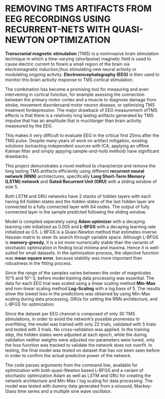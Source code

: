 # REMOVING TMS ARTIFACTS FROM EEG RECORDINGS USING RECURRENT-NETS WITH QUASI-NEWTON OPTIMIZATION 

**Transcranial  magnetic  stimulation**  (TMS)  is  a  noninvasive brain  stimulation  technique  in  which  a  time-varying  (shortpulse) magnetic field is used to cause electric current to flowin a small region of the brain via electromagnetic induction,thus stimulating new neural activity or modulating ongoing activity. **Electroencephalography (EEG)** is then used to monitor this brain activity response to TMS cortical stimulation.

The combination has become a promising tool for measuring and even intervening in cortical function, for example asessing the connection between the primary motor cortex and a muscle to diagnose damage from stroke, movement disordersand motor neuron disease, or optimizing TMS treatment fordepression.   The  major  drawback  of  EEG  measurement  ofTMS effects is that there is a relatively long lasting artifacts generated by TMS impulse that has an amplitude that is muchlarger than brain activity measeured by the EEG. 

This makes it very difficult to evaluate EEG in the critical first 20ms after the TMS pulse.  Despite many years of work on artifact mitigation, existing solutions (extracting independent sources with ICA, applying an offline Kalman filter and simply appying sample-and-hold method) have significant drawbacks.  

This project demonstrates a  novel  method  to  characterize  and  remove  the long lasting TMS artifacts efficiently using different **recurrent neural network (RNN)** architectures, specifically **Long Short-Term Memory  (LSTM)  network** and **Gated Recurrent Unit (GRU)** with a sliding window of size 5. 

Both LSTM and GRU networks have 2 stacks of hidden layers with each having 64 hidden states and the hidden states of the last hidden layer are connected to a fully connected layer with 64 nodes. The output of fully connected layer is the sample predicted following the sliding window. 

Model is compiled seperately using **Adam optimizer** with a decaying learning rate initialized as 0.005 and **L-BFGS** with a decaying learning rate initialized as 0.5. L-BFGS is a Quasi-Newton method that estimates inverse Hessian matrix to steer its search through variable space. Although L-BFGS is **memory-greedy**, it is a lot more numerically stable than the variants of stochastic optimization in finding local minima and maxima. Hence it is well-suited for small datasets. In the optimization process, the objective function was **mean square error**, because stability was more important than robustness in the fitting process. 

Since the range of the samples varies between the order of magnitudes 10^5 and 10^-3, before model training data processing was essential. The data for each EEG trial was scaled using a linear scaling method **Min-Max** and non-linear scaling method **Log-Scaling** with a log base of 5. The results show the lowest loss in the predictions was obtained by using Min-Max scaling during data processing, GRUs for setting the RNN architecture, and L-BFGS for optimization. 

Since the dataset per EEG channel is composed of only 30 TMS stimulations,  in order to avoid the network’s possible  proneness  to  overfitting,  the  model  was trained with only 22 trials, validated with 5 trials and tested with 3 trials. No cross-validation was applied. In the training step, the hidden states were adjusted at each epoch, while the during validation neither weights were adjusted nor parameters were tuned, only the loss function was tracked to validate the network does not overfit. In testing, the final model was tested on dataset that has not been seen before in order to confirm the actual predictive power of the network.

The code parses arguments from the command line, available for optimization with both quasi-Newton based L-BFGS and a variant of stochastic optimization Adam as well as LSTM and GRU for creating the network architecture and Min-Max / log scaling for data processing. The model was tested with dummy data generated from a sinusoid, Mackey-Glass time series and a multiple sine wave oscillator.
